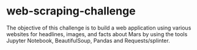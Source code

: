 # web-scraping-challenge

The objective of this challenge is to build a web application using various websites for headlines, images, and facts about Mars by using the tools Jupyter Notebook, BeautifulSoup, Pandas and Requests/splinter.


